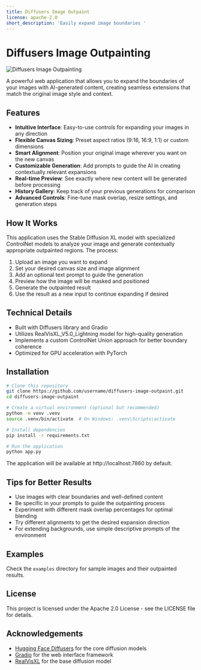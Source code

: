 ```yaml
---
title: Diffusers Image Outpaint
license: apache-2.0
short_description: 'Easily expand image boundaries '
---
```


# Diffusers Image Outpainting

![Diffusers Image Outpainting](https://huggingface.co/datasets/huggingface/documentation-images/resolve/main/diffusers/stable-diffusion-outpainting.png)

A powerful web application that allows you to expand the boundaries of your images with AI-generated content, creating seamless extensions that match the original image style and context.

## Features

- **Intuitive Interface**: Easy-to-use controls for expanding your images in any direction
- **Flexible Canvas Sizing**: Preset aspect ratios (9:16, 16:9, 1:1) or custom dimensions
- **Smart Alignment**: Position your original image wherever you want on the new canvas
- **Customizable Generation**: Add prompts to guide the AI in creating contextually relevant expansions
- **Real-time Preview**: See exactly where new content will be generated before processing
- **History Gallery**: Keep track of your previous generations for comparison
- **Advanced Controls**: Fine-tune mask overlap, resize settings, and generation steps

## How It Works

This application uses the Stable Diffusion XL model with specialized ControlNet models to analyze your image and generate contextually appropriate outpainted regions. The process:

1. Upload an image you want to expand
2. Set your desired canvas size and image alignment
3. Add an optional text prompt to guide the generation
4. Preview how the image will be masked and positioned
5. Generate the outpainted result
6. Use the result as a new input to continue expanding if desired

## Technical Details

- Built with Diffusers library and Gradio
- Utilizes RealVisXL_V5.0_Lightning model for high-quality generation
- Implements a custom ControlNet Union approach for better boundary coherence
- Optimized for GPU acceleration with PyTorch

## Installation

```bash
# Clone this repository
git clone https://github.com/username/diffusers-image-outpaint.git
cd diffusers-image-outpaint

# Create a virtual environment (optional but recommended)
python -m venv .venv
source .venv/bin/activate  # On Windows: .venv\Scripts\activate

# Install dependencies
pip install -r requirements.txt

# Run the application
python app.py
```

The application will be available at http://localhost:7860 by default.

## Tips for Better Results

- Use images with clear boundaries and well-defined content
- Be specific in your prompts to guide the outpainting process
- Experiment with different mask overlap percentages for optimal blending
- Try different alignments to get the desired expansion direction
- For extending backgrounds, use simple descriptive prompts of the environment

## Examples

Check the `examples` directory for sample images and their outpainted results.

## License

This project is licensed under the Apache 2.0 License - see the LICENSE file for details.

## Acknowledgements

- [Hugging Face Diffusers](https://github.com/huggingface/diffusers) for the core diffusion models
- [Gradio](https://gradio.app/) for the web interface framework
- [RealVisXL](https://huggingface.co/SG161222/RealVisXL_V5.0_Lightning) for the base diffusion model
